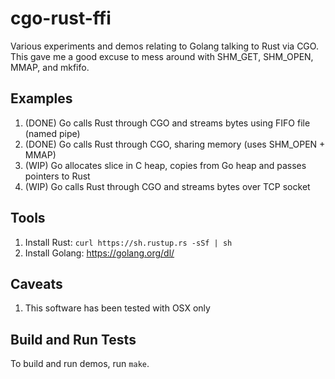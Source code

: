 # cgo-rust-ffi

Various experiments and demos relating to Golang talking to Rust via CGO. This
gave me a good excuse to mess around with SHM_GET, SHM_OPEN, MMAP, and mkfifo.

## Examples

1. (DONE) Go calls Rust through CGO and streams bytes using FIFO file (named pipe)
1. (DONE) Go calls Rust through CGO, sharing memory (uses SHM_OPEN + MMAP)
1. (WIP) Go allocates slice in C heap, copies from Go heap and passes pointers to Rust
1. (WIP) Go calls Rust through CGO and streams bytes over TCP socket

## Tools

1. Install Rust: `curl https://sh.rustup.rs -sSf | sh`
1. Install Golang: https://golang.org/dl/

## Caveats

1. This software has been tested with OSX only

## Build and Run Tests

To build and run demos, run `make`.
